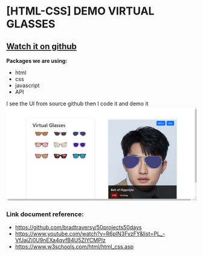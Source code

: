 # [HTML-CSS] DEMO VIRTUAL GLASSES

## [Watch it on github](https://github.com/bradtraversy/50projects50days)

**Packages we are using:**

- html
- css
- javascript
- API

I see the UI from source github then I code it and demo it
![App UI](virtualglass.png)


### Link document reference: 
- https://github.com/bradtraversy/50projects50days
- https://www.youtube.com/watch?v=R6plN3FvzFY&list=PL_-VfJajZj0U9nEXa4qyfB4U5ZIYCMPlz
- https://www.w3schools.com/html/html_css.asp